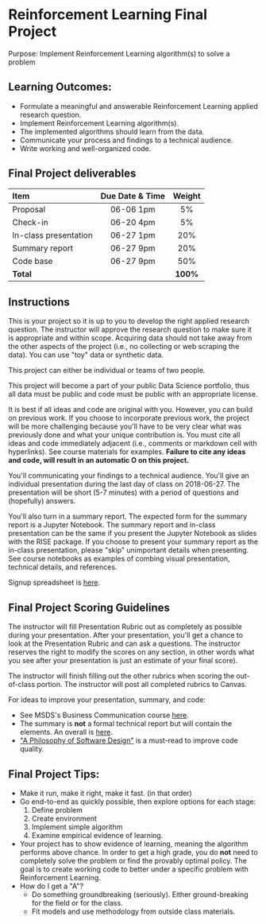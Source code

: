 Reinforcement Learning Final Project
=====
 
Purpose: Implement Reinforcement Learning algorithm(s) to solve a problem

Learning Outcomes:
----

- Formulate a meaningful and answerable Reinforcement Learning applied research question.
- Implement Reinforcement Learning algorithm(s). 
- The implemented algorithms should learn from the data.
- Communicate your process and findings to a technical audience.
- Write working and well-organized code.

Final Project deliverables
----

| Item                  | Due Date & Time | Weight |
|:----------------------|:---------------:|:-----: |  
| Proposal              | 06-06 1pm       | 5%     |
| Check-in              | 06-20 4pm       | 5%     |
| In-class presentation | 06-27 1pm       | 20%    |
| Summary report        | 06-27 9pm       | 20%    |
| Code base             | 06-27 9pm       | 50%    |
| __Total__             |                 |__100%__|


Instructions
----

This is your project so it is up to you to develop the right applied research question. The instructor will approve the research question to make sure it is appropriate and within scope. Acquiring data should not take away from the other aspects of the project (i.e., no collecting or web scraping the data). You can use "toy" data or synthetic data.

This project can either be individual or teams of two people.

This project will become a part of your public Data Science portfolio, thus all data must be public and code must be public with an appropriate license.  

It is best if all ideas and code are original with you. However, you can build on previous work. If you choose to incorporate previous work, the project will be more challenging because you'll have to be very clear what was previously done and what your unique contribution is. You must cite all ideas and code immediately adjacent (i.e., comments or markdown cell with hyperlinks). See course materials for examples. __Failure to cite any ideas and code, will result in an automatic O on this project.__

You'll communicating your findings to a technical audience. You'll give an individual presentation during the last day of class on 2018-06-27.  The presentation will be short (5-7 minutes) with a period of questions and (hopefully) answers. 

You'll also turn in a summary report. The expected form for the summary report is a Jupyter Notebook. The summary report and in-class presentation can be the same if you present the Jupyter Notebook as slides with the RISE package. If you choose to present your summary report as the in-class presentation, please "skip" unimportant details when presenting. See course notebooks as examples of combing visual presentation, technical details, and references.

Signup spreadsheet is [here](https://docs.google.com/spreadsheets/d/1fbPAjUUhBfvxhtkVRJhacltUrpx4KJMpxSD1jegm0Dg/edit?usp=sharing).

Final Project Scoring Guidelines
------

The instructor will fill Presentation Rubric out as completely as possible during your presentation. After your presentation, you'll get a chance to look at the Presentation Rubric and can ask a questions. The instructor reserves the right to modify the scores on any section, in other words what you see after your presentation is just an estimate of your final score).

The instructor will finish filling out the other rubrics when scoring the out-of-class portion.  The instructor will post all completed rubrics to Canvas.

For ideas to improve your presentation, summary, and code:

- See MSDS's Business Communication course [here](https://github.com/brianspiering/business-communication).
- The summary is __not__ a formal technical report but will contain the elements. An overall is [here](https://www.aresearchguide.com/writing-a-technical-report.html).
- ["A Philosophy of Software Design"](https://www.amazon.com/Philosophy-Software-Design-John-Ousterhout/dp/1732102201) is a must-read to improve code quality.

Final Project Tips:
----

- Make it run, make it right, make it fast. (in that order)
- Go end-to-end as quickly possible, then explore options for each stage:
    1. Define problem 
    2. Create environment 
    3. Implement simple algorithm 
    4. Examine empirical evidence of learning. 
- Your project has to show evidence of learning, meaning the algorithm performs above chance. In order to get a high grade, you do __not__ need to completely solve the problem or find the provably optimal policy. The goal is to create working code to better under a specific problem with Reinforcement Learning.
- How do I get a "A"? 
    - Do something groundbreaking (seriously). Either ground-breaking for the field or for the class.
    - Fit models and use methodology from outside class materials.
